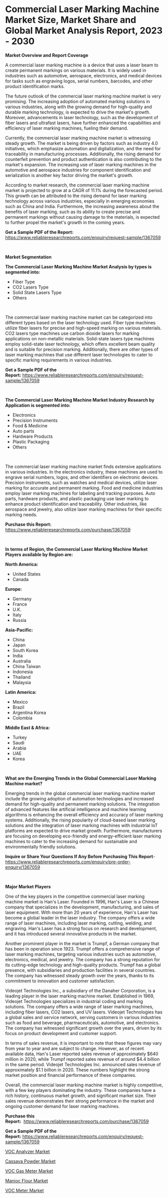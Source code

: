 <p><h1>Commercial Laser Marking Machine Market Size, Market Share and Global Market Analysis Report, 2023 - 2030</h1></p><p><strong>Market Overview and Report Coverage</strong></p>
<p><p>A commercial laser marking machine is a device that uses a laser beam to create permanent markings on various materials. It is widely used in industries such as automotive, aerospace, electronics, and medical devices for tasks such as engraving logos, serial numbers, barcodes, and other product identification marks.</p><p>The future outlook of the commercial laser marking machine market is very promising. The increasing adoption of automated marking solutions in various industries, along with the growing demand for high-quality and durable marking technology, is expected to drive the market's growth. Moreover, advancements in laser technology, such as the development of fiber lasers and ultrafast lasers, have further enhanced the capabilities and efficiency of laser marking machines, fueling their demand.</p><p>Currently, the commercial laser marking machine market is witnessing steady growth. The market is being driven by factors such as industry 4.0 initiatives, which emphasize automation and digitalization, and the need for traceability in manufacturing processes. Additionally, the rising demand for counterfeit prevention and product authentication is also contributing to the market's expansion. The increasing use of laser marking machines in the automotive and aerospace industries for component identification and serialization is another key factor driving the market's growth.</p><p>According to market research, the commercial laser marking machine market is projected to grow at a CAGR of 11.1% during the forecasted period. This growth can be attributed to the rising demand for laser marking technology across various industries, especially in emerging economies such as China and India. Furthermore, the increasing awareness about the benefits of laser marking, such as its ability to create precise and permanent markings without causing damage to the materials, is expected to further propel the market's growth in the coming years.</p></p>
<p><strong>Get a Sample PDF of the Report:</strong> <a href="https://www.reliableresearchreports.com/enquiry/request-sample/1367059">https://www.reliableresearchreports.com/enquiry/request-sample/1367059</a></p>
<p>&nbsp;</p>
<p><strong>Market Segmentation</strong></p>
<p><strong>The Commercial Laser Marking Machine Market Analysis by types is segmented into:</strong></p>
<p><ul><li>Fiber Type</li><li>CO2 Lasers Type</li><li>Solid State Lasers Type</li><li>Others</li></ul></p>
<p>&nbsp;</p>
<p><p>The commercial laser marking machine market can be categorized into different types based on the laser technology used. Fiber type machines utilize fiber lasers for precise and high-speed marking on various materials. CO2 lasers type machines use carbon dioxide lasers for marking applications on non-metallic materials. Solid-state lasers type machines employ solid-state laser technology, which offers excellent beam quality and is suitable for precision marking. Additionally, there are other types of laser marking machines that use different laser technologies to cater to specific marking requirements in various industries.</p></p>
<p><strong>Get a Sample PDF of the Report:</strong>&nbsp;<a href="https://www.reliableresearchreports.com/enquiry/request-sample/1367059">https://www.reliableresearchreports.com/enquiry/request-sample/1367059</a></p>
<p>&nbsp;</p>
<p><strong>The Commercial Laser Marking Machine Market Industry Research by Application is segmented into:</strong></p>
<p><ul><li>Electronics</li><li>Precision Instruments</li><li>Food & Medicine</li><li>Auto parts</li><li>Hardware Products</li><li>Plastic Packaging</li><li>Others</li></ul></p>
<p>&nbsp;</p>
<p><p>The commercial laser marking machine market finds extensive applications in various industries. In the electronics industry, these machines are used to engrave serial numbers, logos, and other identifiers on electronic devices. Precision instruments, such as watches and medical devices, utilize laser marking for accurate and permanent marking. Food and medicine industries employ laser marking machines for labeling and tracking purposes. Auto parts, hardware products, and plastic packaging use laser marking to enhance product identification and traceability. Other industries, like aerospace and jewelry, also utilize laser marking machines for their specific marking needs.</p></p>
<p><strong>Purchase this Report:</strong>&nbsp; <a href="https://www.reliableresearchreports.com/purchase/1367059">https://www.reliableresearchreports.com/purchase/1367059</a></p>
<p>&nbsp;</p>
<p><strong>In terms of Region, the Commercial Laser Marking Machine Market Players available by Region are:</strong></p>
<p>
    <p> <strong> North America: </strong>
        <ul>
            <li>United States</li>
            <li>Canada</li>
        </ul>
        </p> 
    <p> <strong> Europe: </strong>
        <ul>
            <li>Germany</li>
            <li>France</li>
            <li>U.K.</li>
            <li>Italy</li>
            <li>Russia</li>
        </ul>
        </p> 
    <p> <strong> Asia-Pacific: </strong>
        <ul>
            <li>China</li>
            <li>Japan</li>
            <li>South Korea</li>
            <li>India</li>
            <li>Australia</li>
            <li>China Taiwan</li>
            <li>Indonesia</li>
            <li>Thailand</li>
            <li>Malaysia</li>
        </ul>
        </p> 
    <p> <strong> Latin America: </strong>
        <ul>
            <li>Mexico</li>
            <li>Brazil</li>
            <li>Argentina Korea</li>
            <li>Colombia</li>
        </ul>
        </p> 
    <p> <strong> Middle East & Africa: </strong>
        <ul>
            <li>Turkey</li>
            <li>Saudi</li>
            <li>Arabia</li>
            <li>UAE</li>
            <li>Korea</li>
        </ul>
    </p>
    </p>
<p>&nbsp;</p>
<p><strong>What are the Emerging Trends in the Global Commercial Laser Marking Machine market?</strong></p>
<p><p>Emerging trends in the global commercial laser marking machine market include the growing adoption of automation technologies and increased demand for high-quality and permanent marking solutions. The integration of advanced features like artificial intelligence and machine learning algorithms is enhancing the overall efficiency and accuracy of laser marking systems. Additionally, the rising popularity of cloud-based laser marking solutions and the integration of laser marking machines with industrial IoT platforms are expected to drive market growth. Furthermore, manufacturers are focusing on developing eco-friendly and energy-efficient laser marking machines to cater to the increasing demand for sustainable and environmentally friendly solutions.</p></p>
<p><strong>Inquire or Share Your Questions If Any Before Purchasing This Report</strong>- <a href="https://www.reliableresearchreports.com/enquiry/pre-order-enquiry/1367059">https://www.reliableresearchreports.com/enquiry/pre-order-enquiry/1367059</a></p>
<p>&nbsp;</p>
<p><strong>Major Market Players</strong></p>
<p><p>One of the key players in the competitive commercial laser marking machine market is Han's Laser. Founded in 1996, Han's Laser is a Chinese company that specializes in the development, manufacturing, and sales of laser equipment. With more than 20 years of experience, Han's Laser has become a global leader in the laser industry. The company offers a wide range of laser machines, including laser marking, cutting, welding, and engraving. Han's Laser has a strong focus on research and development, and it has introduced several innovative products in the market.</p><p>Another prominent player in the market is Trumpf, a German company that has been in operation since 1923. Trumpf offers a comprehensive range of laser marking machines, targeting various industries such as automotive, electronics, medical, and jewelry. The company has a strong reputation for its cutting-edge technology and high-quality products. Trumpf has a global presence, with subsidiaries and production facilities in several countries. The company has witnessed steady growth over the years, thanks to its commitment to innovation and customer satisfaction.</p><p>Videojet Technologies Inc., a subsidiary of the Danaher Corporation, is a leading player in the laser marking machine market. Established in 1969, Videojet Technologies specializes in industrial coding and marking solutions. The company offers a wide range of laser marking machines, including fiber lasers, CO2 lasers, and UV lasers. Videojet Technologies has a global sales and service network, serving customers in various industries such as food and beverage, pharmaceuticals, automotive, and electronics. The company has witnessed significant growth over the years, driven by its focus on product development and customer support.</p><p>In terms of sales revenue, it is important to note that these figures may vary from year to year and are subject to change. However, as of recent available data, Han's Laser reported sales revenue of approximately $640 million in 2020, while Trumpf reported sales revenue of around $4.4 billion in the same period. Videojet Technologies Inc. announced sales revenue of approximately $1.1 billion in 2020. These numbers highlight the strong market position and financial performance of these companies.</p><p>Overall, the commercial laser marking machine market is highly competitive, with a few key players dominating the industry. These companies have a rich history, continuous market growth, and significant market size. Their sales revenue demonstrates their strong performance in the market and ongoing customer demand for laser marking machines.</p></p>
<p><strong>Purchase this Report:</strong>&nbsp;&nbsp;<a href="https://www.reliableresearchreports.com/purchase/1367059">https://www.reliableresearchreports.com/purchase/1367059</a></p>
<p></p>
<p><strong>Get a Sample PDF of the Report:</strong>&nbsp;<a href="https://www.reliableresearchreports.com/enquiry/request-sample/1367059">https://www.reliableresearchreports.com/enquiry/request-sample/1367059</a></p>
<p><p><a href="https://www.linkedin.com/pulse/voc-analyzer-market-size-share-global-analysis-report-2023-ih5kf/">VOC Analyzer Market</a></p><p><a href="https://medium.com/@beaugrant15/cassava-powder-market-size-growth-forecast-2023-2030-507cda1bec3e">Cassava Powder Market</a></p><p><a href="https://www.linkedin.com/pulse/voc-gas-meter-market-size-share-global-analysis-report-x7j3f/">VOC Gas Meter Market</a></p><p><a href="https://medium.com/@henrykihn/manioc-flour-market-size-growth-forecast-2023-2030-35b0a5f42990">Manioc Flour Market</a></p><p><a href="https://www.linkedin.com/pulse/voc-meter-market-size-2023-2030-global-industrial-analysis-sa6mf/">VOC Meter Market</a></p></p>